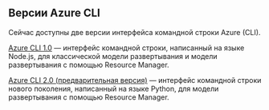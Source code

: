 ## <a name="versions-of-the-azure-cli"></a>Версии Azure CLI

Сейчас доступны две версии интерфейса командной строки Azure (CLI).

[Azure CLI 1.0](../articles/storage/storage-azure-cli-nodejs.md) — интерфейс командной строки, написанный на языке Node.js, для классической модели развертывания и модели развертывания с помощью Resource Manager.

[Azure CLI 2.0 (предварительная версия)](../articles/storage/storage-azure-cli.md) — интерфейс командной строки нового поколения, написанный на языке Python, для модели развертывания с помощью Resource Manager.

<!--HONumber=Jan17_HO2-->


